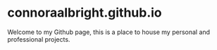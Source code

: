 # connoraalbright.github.io
Welcome to my Github page, this is a place to house my personal and professional projects. 
